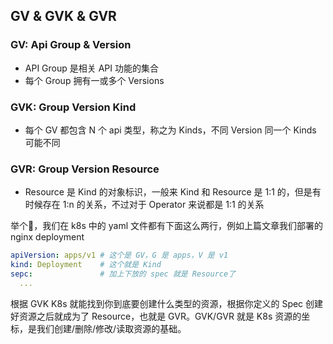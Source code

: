 ## GV & GVK & GVR

### GV: Api Group & Version

- API Group 是相关 API 功能的集合
- 每个 Group 拥有一或多个 Versions

### GVK: Group Version Kind

- 每个 GV 都包含 N 个 api 类型，称之为 Kinds，不同 Version 同一个 Kinds 可能不同

### GVR: Group Version Resource

- Resource 是 Kind 的对象标识，一般来 Kind 和 Resource 是 1:1 的，但是有时候存在 1:n 的关系，不过对于 Operator 来说都是 1:1 的关系

举个🌰，我们在 k8s 中的 yaml 文件都有下面这么两行，例如上篇文章我们部署的 nginx deployment
```yaml
apiVersion: apps/v1 # 这个是 GV，G 是 apps，V 是 v1
kind: Deployment    # 这个就是 Kind
sepc:               # 加上下放的 spec 就是 Resource了
  ...
```
根据 GVK K8s 就能找到你到底要创建什么类型的资源，根据你定义的 Spec 创建好资源之后就成为了 Resource，也就是 GVR。GVK/GVR 就是 K8s 资源的坐标，是我们创建/删除/修改/读取资源的基础。